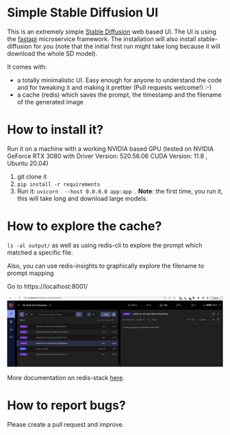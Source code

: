 # Simple Stable Diffusion UI

This is an extremely simple [Stable Diffusion](https://huggingface.co/stabilityai/stable-diffusion-2) web based
UI. The UI is using the [fastapi](http://fastapi.tiangolo.com/) microservice framework.
The installation will also install stable-diffusion for you (note that the initial first run might take long because it will download the whole SD model).


It comes with:

* a totally minimalistic UI. Easy enough for anyone to understand the code and for tweaking it and making it prettier (Pull requests welcome!) :-)
* a cache (redis) which saves the prompt, the timestamp and the filename of the generated image


# How to install it?

Run it on a machine with a working NVIDIA based GPU (tested on NVIDIA GeForce RTX 3080 with Driver Version: 520.56.06    CUDA Version: 11.8  , Ubuntu 20.04)

1. git clone it
2. ``pip install -r requirements``
3. Run it: ``uvicorn  --host 0.0.0.0 app:app ``. **Note**: the first time, you run it, this will take long and download large models.


# How to explore the cache?
``ls -al output/`` as well as using redis-cli to explore the prompt which matched a specific file.

Also, you can use redis-insights to graphically explore the filename to prompt mapping

Go to https://localhost:8001/

![redis-insights](docs/redis-insights-screenshot.png)

More documentation on redis-stack [here](https://redis.io/docs/stack/get-started/install/docker/).


# How to report bugs?
Please create a pull request and improve.


